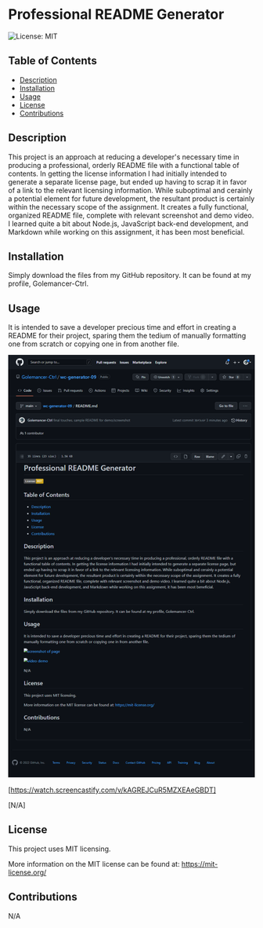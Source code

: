 # Professional README Generator

![License: MIT](https://img.shields.io/badge/License-MIT-yellow.svg)

## Table of Contents
- [Description](#description)
- [Installation](#installation)
- [Usage](#usage)
- [License](#license)
- [Contributions](#contributions)

## Description
This project is an approach at reducing a developer's necessary time in producing a professional, orderly README file with a functional table of contents.  In getting the license information I had initially intended to generate a separate license page, but ended up having to scrap it in favor of a link to the relevant licensing information.  While suboptimal and cerainly a potential element for future development, the resultant product is certainly within the necessary scope of the assignment.  It creates a fully functional, organized README file, complete with relevant screenshot and demo video.  I learned quite a bit about Node.js, JavaScript back-end development, and Markdown while working on this assignment, it has been most beneficial.

## Installation
Simply download the files from my GitHub repository.  It can be found at my profile, Golemancer-Ctrl.

## Usage
It is intended to save a developer precious time and effort in creating a README for their project, sparing them the tedium of manually formatting one from scratch or copying one in from another file.

![screenshot of page](./utils/assets/sampleREADME.png)

[https://watch.screencastify.com/v/kAGREJCuR5MZXEAeGBDT]

[N/A]

## License
This project uses MIT licensing.

More information on the MIT license can be found at:
https://mit-license.org/

## Contributions
N/A

